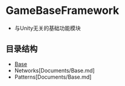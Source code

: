 # GameBaseFramework
* 与Unity无关的基础功能模块

## 目录结构
* [Base](Documents/Base.md)
* Networks[Documents/Base.md]
* Patterns[Documents/Base.md]